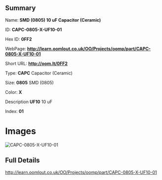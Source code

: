

## Summary
 
Name: __SMD (0805) 10 uF Capacitor (Ceramic)__

ID: __CAPC-0805-X-UF10-01__

Hex ID: __0FF2__

WebPage: __http://learn.oomlout.co.uk/OO/Projects/oomp/part/CAPC-0805-X-UF10-01__

Short URL: __http://oom.lt/0FF2__


Type: __CAPC__ Capacitor (Ceramic) 

Size: __0805__ SMD (0805) 

Color: __X__  

Description __UF10__ 10 uF 

Index: __01__


# Images
![CAPC-0805-X-UF10-01](http://oomlout.com/oomp-gen/parts/CAPC-0805-X-UF10-01/CAPC-0805-X-UF10-01_420.jpg)



## Full Details

 http://learn.oomlout.co.uk/OO/Projects/oomp/part/CAPC-0805-X-UF10-01














